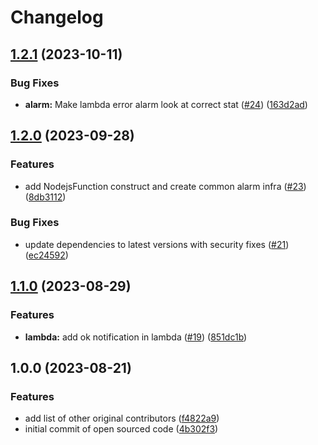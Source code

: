# Changelog

## [1.2.1](https://github.com/cuckoointernet/aws-constructs/compare/v1.2.0...v1.2.1) (2023-10-11)


### Bug Fixes

* **alarm:** Make lambda error alarm look at correct stat ([#24](https://github.com/cuckoointernet/aws-constructs/issues/24)) ([163d2ad](https://github.com/cuckoointernet/aws-constructs/commit/163d2ad12267f0d37408a85da4197e575a58324c))

## [1.2.0](https://github.com/cuckoointernet/aws-constructs/compare/v1.1.0...v1.2.0) (2023-09-28)


### Features

* add NodejsFunction construct and create common alarm infra ([#23](https://github.com/cuckoointernet/aws-constructs/issues/23)) ([8db3112](https://github.com/cuckoointernet/aws-constructs/commit/8db3112bafe40681823f8d5c3625c4200408e686))


### Bug Fixes

* update dependencies to latest versions with security fixes ([#21](https://github.com/cuckoointernet/aws-constructs/issues/21)) ([ec24592](https://github.com/cuckoointernet/aws-constructs/commit/ec24592bcac9f0f02d5c52a64b6b61f182395e7d))

## [1.1.0](https://github.com/cuckoointernet/aws-constructs/compare/v1.0.0...v1.1.0) (2023-08-29)


### Features

* **lambda:** add ok notification  in lambda ([#19](https://github.com/cuckoointernet/aws-constructs/issues/19)) ([851dc1b](https://github.com/cuckoointernet/aws-constructs/commit/851dc1b5b2edb13482d75d9fe1bd123a21a8192a))

## 1.0.0 (2023-08-21)


### Features

* add list of other original contributors ([f4822a9](https://github.com/cuckoointernet/aws-constructs/commit/f4822a9cea3a8dccaeb5e4fb7f68e9973e8d7cf2))
* initial commit of open sourced code ([4b302f3](https://github.com/cuckoointernet/aws-constructs/commit/4b302f350187466f7dabc99c98114f41c06365e9))
